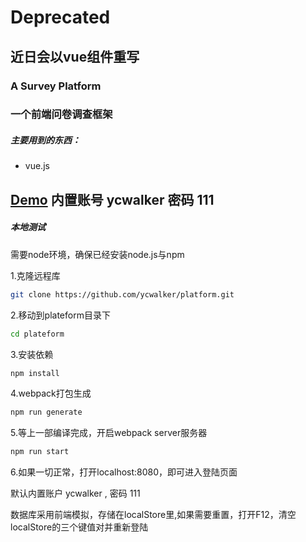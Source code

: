 # Deprecated 
## 近日会以vue组件重写

### A Survey Platform
### 一个前端问卷调查框架


##### 主要用到的东西：
* vue.js

## [Demo](https://www.ycwalker.com/platform)  内置账号 ycwalker 密码 111

##### 本地测试
需要node环境，确保已经安装node.js与npm

1.克隆远程库
``` bash
git clone https://github.com/ycwalker/platform.git
```
2.移动到plateform目录下 

``` bash
cd plateform
```

3.安装依赖
``` bash
npm install
```

4.webpack打包生成
``` bash
npm run generate
```

5.等上一部编译完成，开启webpack server服务器
``` bash
npm run start
```
6.如果一切正常，打开localhost:8080，即可进入登陆页面

默认内置账户 ycwalker , 密码 111

数据库采用前端模拟，存储在localStore里,如果需要重置，打开F12，清空localStore的三个键值对并重新登陆


